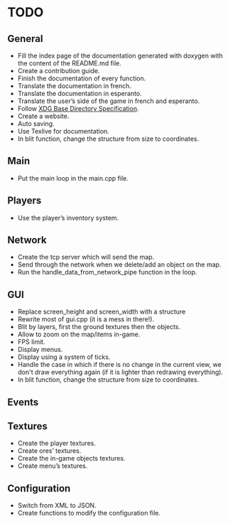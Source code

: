 TODO
====

General
-------
+ Fill the index page of the documentation generated with doxygen with the 
content of the README.md file.
+ Create a contribution guide.
+ Finish the documentation of every function.
+ Translate the documentation in french.
+ Translate the documentation in esperanto.
+ Translate the user’s side of the game in french and esperanto.
+ Follow [XDG Base Directory Specification](https://standards.freedesktop.org/basedir-spec/basedir-spec-latest.html).
+ Create a website.
+ Auto saving.
+ Use Texlive for documentation.
+ In blit function, change the structure from size to coordinates.

Main
----
+ Put the main loop in the main.cpp file.

Players
-------
+ Use the player’s inventory system.

Network
-------
+ Create the tcp server which will send the map.
+ Send through the network when we delete/add an object on the map.
+ Run the handle_data_from_network_pipe function in the loop.

GUI
---
+ Replace screen_height and screen_width with a structure
+ Rewrite most of gui.cpp (it is a mess in there!).
+ Blit by layers, first the ground textures then the objects.
+ Allow to zoom on the map/items in-game.
+ FPS limit.
+ Display menus.
+ Display using a system of ticks.
+ Handle the case in which if there is no change in the current view, we don't draw everything again (if it is lighter than redrawing everything).
+ In blit function, change the structure from size to coordinates.

Events
------


Textures
--------
+ Create the player textures.
+ Create ores’ textures.
+ Create the in-game objects textures.
+ Create menu’s textures.

Configuration
-------------
+ Switch from XML to JSON.
+ Create functions to modify the configuration file.
